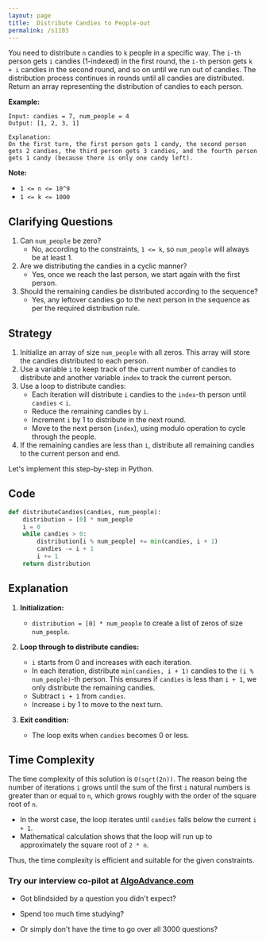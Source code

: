 ```yaml
---
layout: page
title:  Distribute Candies to People-out
permalink: /s1103
---
```


You need to distribute `n` candies to `k` people in a specific way. The `i-th` person gets `i` candies (1-indexed) in the first round, the `i-th` person gets `k + i` candies in the second round, and so on until we run out of candies. The distribution process continues in rounds until all candies are distributed. Return an array representing the distribution of candies to each person.

**Example:**

```
Input: candies = 7, num_people = 4
Output: [1, 2, 3, 1]

Explanation:
On the first turn, the first person gets 1 candy, the second person gets 2 candies, the third person gets 3 candies, and the fourth person gets 1 candy (because there is only one candy left).
```

**Note:**

- `1 <= n <= 10^9`
- `1 <= k <= 1000`

## Clarifying Questions

1. Can `num_people` be zero?
    - No, according to the constraints, `1 <= k`, so `num_people` will always be at least 1.
2. Are we distributing the candies in a cyclic manner?
    - Yes, once we reach the last person, we start again with the first person.
3. Should the remaining candies be distributed according to the sequence?
    - Yes, any leftover candies go to the next person in the sequence as per the required distribution rule.

## Strategy

1. Initialize an array of size `num_people` with all zeros. This array will store the candies distributed to each person.
2. Use a variable `i` to keep track of the current number of candies to distribute and another variable `index` to track the current person.
3. Use a loop to distribute candies:
   - Each iteration will distribute `i` candies to the `index`-th person until `candies` < `i`.
   - Reduce the remaining candies by `i`.
   - Increment `i` by 1 to distribute in the next round.
   - Move to the next person (`index`), using modulo operation to cycle through the people.
4. If the remaining candies are less than `i`, distribute all remaining candies to the current person and end.

Let's implement this step-by-step in Python.

## Code

```python
def distributeCandies(candies, num_people):
    distribution = [0] * num_people
    i = 0
    while candies > 0:
        distribution[i % num_people] += min(candies, i + 1)
        candies -= i + 1
        i += 1
    return distribution
```

## Explanation

1. **Initialization:**
   - `distribution = [0] * num_people` to create a list of zeros of size `num_people`.

2. **Loop through to distribute candies:**
   - `i` starts from 0 and increases with each iteration.
   - In each iteration, distribute `min(candies, i + 1)` candies to the `(i % num_people)`-th person. This ensures if `candies` is less than `i + 1`, we only distribute the remaining candies.
   - Subtract `i + 1` from `candies`.
   - Increase `i` by 1 to move to the next turn.

3. **Exit condition:**
   - The loop exits when `candies` becomes 0 or less.

## Time Complexity

The time complexity of this solution is `O(sqrt(2n))`. The reason being the number of iterations `i` grows until the sum of the first `i` natural numbers is greater than or equal to `n`, which grows roughly with the order of the square root of `n`.

- In the worst case, the loop iterates until `candies` falls below the current `i + 1`.
- Mathematical calculation shows that the loop will run up to approximately the square root of `2 * n`.

Thus, the time complexity is efficient and suitable for the given constraints.


### Try our interview co-pilot at [AlgoAdvance.com](https://algoAdvance.com)

- Got blindsided by a question you didn't expect?

- Spend too much time studying?

- Or simply don't have the time to go over all 3000 questions?

